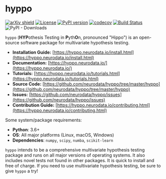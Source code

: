# hyppo

[![arXiv shield](https://img.shields.io/badge/arXiv-1907.02088-red.svg?style=flat)](https://arxiv.org/abs/1907.02088)
[![License](https://img.shields.io/github/license/neurodata/hyppo)](https://hyppo.neurodata.io/license.html)
[![PyPI version](https://img.shields.io/pypi/v/hyppo.svg)](https://pypi.org/project/hyppo/)
[![codecov](https://codecov.io/gh/neurodata/mgc/branch/master/graph/badge.svg)](https://codecov.io/gh/neurodata/hyppo)
[![Build Status](https://travis-ci.org/neurodata/hyppo.svg?branch=master)](https://travis-ci.org/neurodata/hyppo)
![PyPI - Downloads](https://img.shields.io/pypi/dm/hyppo)

`hyppo` (**HYP**othesis Testing in **P**yth**O**n, pronounced "Hippo") is an open-source software package for multivariate hypothesis testing.

- **Installation Guide:** [https://hyppo.neurodata.io/install.html](https://hyppo.neurodata.io/install.html)
- **Documentation:** [https://hyppo.neurodata.io/](https://hyppo.neurodata.io/)
- **Tutorials:** [https://hyppo.neurodata.io/tutorials.html](https://hyppo.neurodata.io/tutorials.html)
- **Source Code:** [https://github.com/neurodata/hyppo/tree/master/hyppo](https://github.com/neurodata/hyppo/tree/master/hyppo)
- **Issues:** [https://github.com/neurodata/hyppo/issues](https://github.com/neurodata/hyppo/issues)
- **Contribution Guide:** [https://hyppo.neurodata.io/contributing.html](https://hyppo.neurodata.io/contributing.html)

Some system/package requirements:

- **Python**: 3.6+
- **OS**: All major platforms (Linux, macOS, Windows)
- **Dependencies**: `numpy`, `scipy`, `numba`, `scikit-learn`

`hyppo` intends to be a comprehensive multivariate hypothesis testing package and runs on all major versions of operating systems. It also includes novel tests not found in other packages. It is quick to install and free of charge. If you need to use multivariate hypothesis testing, be sure to give `hyppo` a try!
